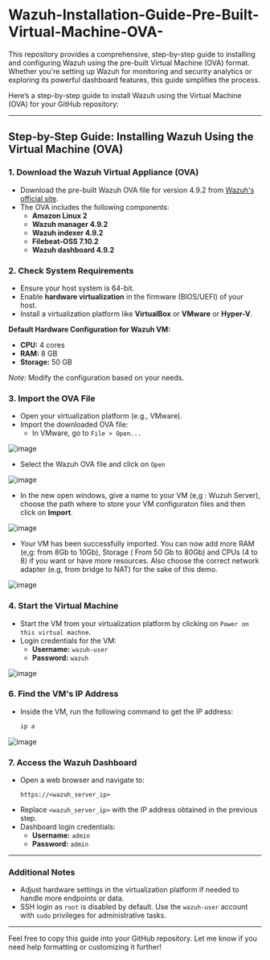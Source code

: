 # Wazuh-Installation-Guide-Pre-Built-Virtual-Machine-OVA-
This repository provides a comprehensive, step-by-step guide to installing and configuring Wazuh using the pre-built Virtual Machine (OVA) format. Whether you're setting up Wazuh for monitoring and security analytics or exploring its powerful dashboard features, this guide simplifies the process.


Here’s a step-by-step guide to install Wazuh using the Virtual Machine (OVA) for your GitHub repository:

---

## Step-by-Step Guide: Installing Wazuh Using the Virtual Machine (OVA)

### 1. **Download the Wazuh Virtual Appliance (OVA)**
   - Download the pre-built Wazuh OVA file for version 4.9.2 from [Wazuh's official site](https://packages.wazuh.com/4.x/vm/wazuh-4.9.2.ova).
   - The OVA includes the following components:
     - **Amazon Linux 2**
     - **Wazuh manager 4.9.2**
     - **Wazuh indexer 4.9.2**
     - **Filebeat-OSS 7.10.2**
     - **Wazuh dashboard 4.9.2**

### 2. **Check System Requirements**
   - Ensure your host system is 64-bit.
   - Enable **hardware virtualization** in the firmware (BIOS/UEFI) of your host.
   - Install a virtualization platform like **VirtualBox** or **VMware** or **Hyper-V**.

   **Default Hardware Configuration for Wazuh VM:**
   - **CPU:** 4 cores
   - **RAM:** 8 GB
   - **Storage:** 50 GB

   *Note:* Modify the configuration based on your needs.

### 3. **Import the OVA File**
   - Open your virtualization platform (e.g., VMware).
   - Import the downloaded OVA file:
     - In VMware, go to `File > Open...`

![image](https://github.com/user-attachments/assets/46a49ab8-5e5a-4472-a4b0-6cbff558eb4b)

   - Select the Wazuh OVA file and click on `Open`
     
![image](https://github.com/user-attachments/assets/7ec0e9ac-a47e-452a-ba0a-41e9fa36e673)

   - In the new open windows, give a name to your VM (e,g : Wuzuh Server), choose the path where to store your VM configuraton files and then click on **Import**.

![image](https://github.com/user-attachments/assets/230a2067-85c4-483d-b890-6d58bb2c4860)

  - Your VM has been successfully imported. You can now add more RAM (e,g: from 8Gb to 10Gb), Storage ( From 50 Gb to 80Gb) and CPUs (4 to 8) if you want or have more resources. Also choose the correct network  adapter (e.g, from bridge to NAT) for the sake of this demo.

![image](https://github.com/user-attachments/assets/9aa9af73-ffdd-4e5b-aee3-817e1148fa42)

### 4. **Start the Virtual Machine**
   - Start the VM from your virtualization platform by clicking on `Power on this virtual machne`.
   - Login credentials for the VM:
     - **Username:** `wazuh-user`
     - **Password:** `wazuh`

![image](https://github.com/user-attachments/assets/41f07473-a830-4399-aeaa-4035182de09c)


### 6. **Find the VM's IP Address**
   - Inside the VM, run the following command to get the IP address:
     ```bash
     ip a
     ```
![image](https://github.com/user-attachments/assets/6a4d5a8b-95d6-4b2e-843e-5132f8dba0db)


### 7. **Access the Wazuh Dashboard**
   - Open a web browser and navigate to:
     ```text
     https://<wazuh_server_ip>
     ```
   - Replace `<wazuh_server_ip>` with the IP address obtained in the previous step.
   - Dashboard login credentials:
     - **Username:** `admin`
     - **Password:** `admin`

---

### Additional Notes
- Adjust hardware settings in the virtualization platform if needed to handle more endpoints or data.
- SSH login as `root` is disabled by default. Use the `wazuh-user` account with `sudo` privileges for administrative tasks.

---

Feel free to copy this guide into your GitHub repository. Let me know if you need help formatting or customizing it further!
